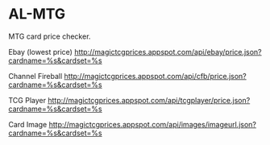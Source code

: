 AL-MTG
======

MTG card price checker. 


Ebay (lowest price)
http://magictcgprices.appspot.com/api/ebay/price.json?cardname=%s&cardset=%s

Channel Fireball
http://magictcgprices.appspot.com/api/cfb/price.json?cardname=%s&cardset=%s

TCG Player
http://magictcgprices.appspot.com/api/tcgplayer/price.json?cardname=%s&cardset=%s

Card Image
http://magictcgprices.appspot.com/api/images/imageurl.json?cardname=%s&cardset=%s


